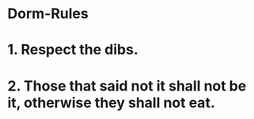 # Dorm-Rules

# 1. Respect the dibs.
# 2. Those that said not it shall not be it, otherwise they shall not eat.
